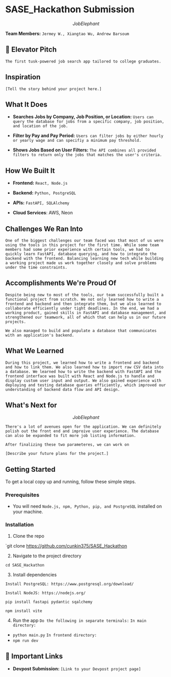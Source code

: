
<!--
EXAMPLE STRUCUTRE OF A PROJECT README. YOU DON'T NEED TO USE THIS ONE FR FR
-->

# SASE_Hackathon Submission

$$
Job Elephant
$$

<!--
Pro-Tip: Make your project name catchy and memorable!
-->

**Team Members:** `Jermey W., Xiangtao Wu, Andrew Barsoum`

## 💬 Elevator Pitch

`The first tusk-powered job search app tailored to college graduates.`

<!--
Keep it short and sweet. What's the one-sentence summary of your project?
Example: "An app that helps recent graduates find and manage side-hustles to build their skills and income."
-->

## Inspiration



<!--
Tell us your story!

* What was the inspiration for your project?

* Which persona (Hillary, Rachel, or Fred) did you choose?

* What specific problem are you solving for them?
-->

`[Tell the story behind your project here.]`

## What It Does

<!--
This is the spot for a GIF of your project in action! ✨
Pro-Tip: Use a free tool like Giphy Capture or Kap to record a short, silent GIF of your app's main features. It's the best way to show off your work.
-->

<!--
Use a bulleted list to describe the key features of your project. Be specific!
-->

- **Searches Jobs by Company, Job Position, or Location:** `Users can query the database for jobs from a specific company, job position, and location of the job. `

- **Filter by Pay and Pay Period:** `Users can filter jobs by either hourly or yearly wage and can specifiy a minimum pay threshold.`

- **Shows Jobs Based on User Filters:** `The API combines all provided filters to return only the jobs that matches the user's criteria.`

## How We Built It

<!--
List the technologies, frameworks, and APIs you used. This is a great way to show off your technical skills to judges and recruiters.
-->

- **Frontend:** `React, Node.js `

- **Backend:** `Python, PostgreSQL`

- **APIs:** `FastAPI, SQLAlchemy`

- **Cloud Services**: AWS, Neon
## Challenges We Ran Into

<!--
Every project has challenges! This is a great place to show your problem-solving skills.

* Did you run into a tricky bug?

* Was it hard to use a new API?

* How did you overcome it?
-->

`One of the biggest challenges our team faced was that most of us were using the tools in this project for the first time. While some team members had some prior experience with certain tools, we had to quickly learn FastAPI, database querying, and how to integrate the backend with the frontend. Balancing learning new tech while building a working project made us work together closely and solve problems under the time constraints.`

## Accomplishments We're Proud Of

<!--
What are you most proud of?

* Did you learn a new technology?

* Did you build a feature that works perfectly?

* Did your team collaborate effectively?
-->

`Despite being new to most of the tools, our team successfully built a functional project from scratch. We not only learned how to write a frontend and backend and then integrate them, but we also learned to collaborate efficiently under tight deadlines. In the end, we had a working product, gained skills in FastAPI and database management, and strengthened our teamwork, all of which that can help us in our future projects. `

`We also managed to build and populate a database that communicates with an application's backend.`

## What We Learned

<!--
Hackathons are all about learning! What new skills or concepts did you learn during this project?
-->

`During this project, we learned how to write a frontend and backend and how to link them. We also learned how to import raw CSV data into a database. We learned how to write the backend with FastAPI and the frontend interface was built with React and Node.js to handle and display custom user input and output. We also gained experience with deploying and testing database queries efficiently, which improved our understanding of backend data flow and API design.`

## What's Next for

$$
Job Elephant
$$

`There's a lot of avenues open for the application. We can definitely polish out the front end and improive user experience. The database can also be expanded to fit more job listing information.`

`After finalizing these two parameteres, we can work on `
 
<!--
Show your vision for the future!

* What features would you add next?

* How could you scale the project?
-->

`[Describe your future plans for the project.]`

## Getting Started

<!--
Provide clear instructions on how someone can run your project on their own machine. This is crucial for judging and for your portfolio!
-->

To get a local copy up and running, follow these simple steps.

### Prerequisites

- You will need `Node.js, npm, Python, pip, and PostgreSQL` installed on your machine.

### Installation

1. Clone the repo

`git clone https://github.com/cunkin375/SASE_Hackathon

2. Navigate to the project directory

`cd SASE_Hackathon`

3. Install dependencies

`Install PostgreSQL: https://www.postgresql.org/download/`

`Install NodeJS: https://nodejs.org/`

`pip install fastapi pydantic sqalchemy`

`npm install vite`

4. Run the app
`Do the following in separate terminals:`
`In main directory:`
- `python main.py` 
`In frontend directory:`
- `npm run dev`


## 🔗 Important Links

- **Devpost Submission:** `[Link to your Devpost project page]`
